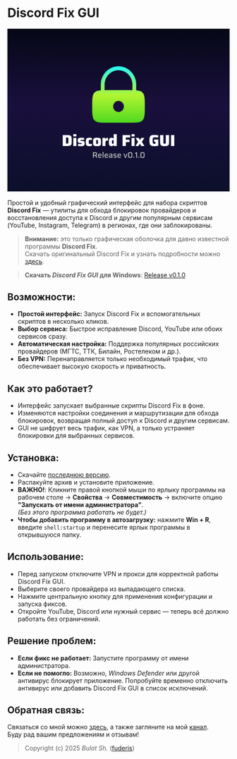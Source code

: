 # Discord Fix GUI

![Preview](readme/preview.png)

Простой и удобный графический интерфейс для набора скриптов **Discord Fix** — утилиты для обхода блокировок провайдеров и восстановления доступа к Discord и другим популярным сервисам (YouTube, Instagram, Telegram) в регионах, где они заблокированы.

> **Внимание:** это только графическая оболочка для давно известной программы **Discord Fix**.  
> Скачать оригинальный Discord Fix и узнать подробности можно [здесь](https://howdyho.net/windows-software/discord-fix-snova-rabotayushij-diskord-vojs-zvonki).

> **Скачать _Discord Fix GUI_ для Windows**: [Release v0.1.0](https://github.com/fuderis/discord-fix-gui/raw/main/DiscordFixGUI.zip)


## Возможности:

* **Простой интерфейс:** Запуск Discord Fix и вспомогательных скриптов в несколько кликов.
* **Выбор сервиса:** Быстрое исправление Discord, YouTube или обоих сервисов сразу.
* **Автоматическая настройка:** Поддержка популярных российских провайдеров (МГТС, ТТК, Билайн, Ростелеком и др.).
* **Без VPN:** Перенаправляется только необходимый трафик, что обеспечивает высокую скорость и приватность.


## Как это работает?

* Интерфейс запускает выбранные скрипты Discord Fix в фоне.
* Изменяются настройки соединения и маршрутизации для обхода блокировок, возвращая полный доступ к Discord и другим сервисам.
* GUI не шифрует весь трафик, как VPN, а только устраняет блокировки для выбранных сервисов.


## Установка:

* Скачайте [последнюю версию](https://github.com/fuderis/discord-fix-gui/raw/main/DiscordFixGUI.zip).
* Распакуйте архив и установите приложение.
* **ВАЖНО!**: Кликните правой кнопкой мыши по ярлыку программы на рабочем столе → **Свойства** → **Совместимость** → включите опцию **"Запускать от имени администратора"**.  
  *(Без этого программа работать не будет.)*
* **Чтобы добавить программу в автозагрузку:** нажмите **Win + R**, введите `shell:startup` и перенесите ярлык программы в открывшуюся папку.


## Использование:

* Перед запуском отключите VPN и прокси для корректной работы Discord Fix GUI.
* Выберите своего провайдера из выпадающего списка.
* Нажмите центральную кнопку для применения конфигурации и запуска фиксов.
* Откройте YouTube, Discord или нужный сервис — теперь всё должно работать без ограничений.


## Решение проблем:

* **Если фикс не работает:** Запустите программу от имени администратора.
* **Если не помогло:** Возможно, *Windows Defender* или другой антивирус блокирует приложение. Попробуйте временно отключить антивирус или добавить Discord Fix GUI в список исключений.


## Обратная связь:

Связаться со мной можно [здесь](https://t.me/fuderis), а также загляните на мой [канал](https://t.me/fuderis_club).  
Буду рад вашим предложениям и отзывам!

> Copyright (c) 2025 *Bulat Sh.* ([fuderis](https://t.me/fuderis))
